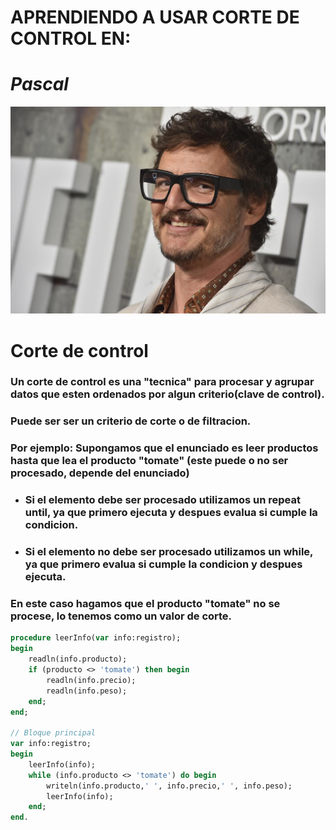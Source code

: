 # **APRENDIENDO A USAR CORTE DE CONTROL EN:**
# *Pascal*
![bg right width:600px height:400px](./data/pascal.png)

# **Corte de control**

### Un corte de control es una "tecnica" para procesar y agrupar datos que esten ordenados por algun criterio(clave de control).

### Puede ser ser un criterio de corte o de filtracion.

### Por ejemplo: Supongamos que el enunciado es leer productos hasta que lea el producto "tomate" (este puede o no ser procesado, depende del enunciado)

* ### Si el elemento **debe** ser procesado utilizamos un repeat until, ya que primero ejecuta y despues evalua si cumple la condicion.
* ### Si el elemento **no debe** ser procesado utilizamos un while, ya que primero evalua si cumple la condicion y despues ejecuta.

### En este caso hagamos que el producto "tomate" no se procese, lo tenemos como un valor de corte.

````pas
procedure leerInfo(var info:registro);
begin
    readln(info.producto);
    if (producto <> 'tomate') then begin
        readln(info.precio);
        readln(info.peso);
    end;
end;

// Bloque principal
var info:registro;
begin
    leerInfo(info);
    while (info.producto <> 'tomate') do begin
        writeln(info.producto,' ', info.precio,' ', info.peso);
        leerInfo(info);
    end;
end.
````